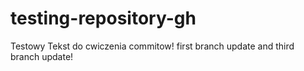 # testing-repository-gh

Testowy Tekst do cwiczenia commitow!
first branch update and third branch update!
